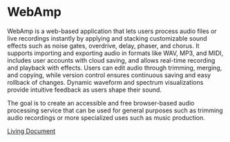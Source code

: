 # WebAmp

WebAmp is a web-based application that lets users process audio files or live recordings instantly by applying and stacking customizable sound effects such as noise gates, overdrive, delay, phaser, and chorus. It supports importing and exporting audio in formats like WAV, MP3, and MIDI, includes user accounts with cloud saving, and allows real-time recording and playback with effects. Users can edit audio through trimming, merging, and copying, while version control ensures continuous saving and easy rollback of changes. Dynamic waveform and spectrum visualizations provide intuitive feedback as users shape their sound.

The goal is to create an accessible and free browser-based audio processing service that can be used for general purposes such as trimming audio recordings or more specialized uses such as music production.

[Living Document](https://docs.google.com/document/d/1iWrHvP_rDxYkGMSReI9TkP29NTkfiGw9akhMeHcdd4I/edit?tab=t.0#heading=h.zccxj59ie2v)


